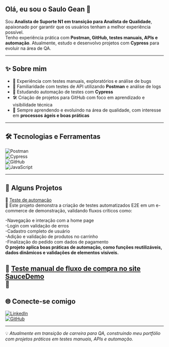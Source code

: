 ## Olá, eu sou o Saulo Gean 👋

Sou **Analista de Suporte N1 em transição para Analista de Qualidade**, apaixonado por garantir que os usuários tenham a melhor experiência possível.  
Tenho experiência prática com **Postman, GitHub, testes manuais, APIs e automação**. Atualmente, estudo e desenvolvo projetos com **Cypress** para evoluir na área de QA.  

---

## ✨ Sobre mim  
- 🧪 Experiência com testes manuais, exploratórios e análise de bugs  
- 🔁 Familiaridade com testes de API utilizando **Postman** e análise de logs  
- 🤖 Estudando automação de testes com **Cypress**  
- 🛠️ Criação de projetos para GitHub com foco em aprendizado e visibilidade técnica  
- 🌱 Sempre aprendendo e evoluindo na área de qualidade, com interesse em **processos ágeis e boas práticas**  

---

## 🛠️ Tecnologias e Ferramentas  
![Postman](https://img.shields.io/badge/Postman-FF6C37?style=for-the-badge&logo=postman&logoColor=white)  
![Cypress](https://img.shields.io/badge/Cypress-17202C?style=for-the-badge&logo=cypress&logoColor=white)  
![GitHub](https://img.shields.io/badge/GitHub-181717?style=for-the-badge&logo=github&logoColor=white)  
![JavaScript](https://img.shields.io/badge/JavaScript-F7DF1E?style=for-the-badge&logo=javascript&logoColor=black)  

---

## 📌 Alguns Projetos  

🔗 [Teste de automação](https://github.com/blayoficial/automationexercise-cypress-e2e)  
📄 Este projeto demonstra a criação de testes automatizados E2E em um e-commerce de demonstração, validando fluxos críticos como: <br>

-Navegação e interação com a home page <br>
-Login com validação de erros <br>
-Cadastro completo de usuário <br>
-Adição e validação de produtos no carrinho <br>
-Finalização do pedido com dados de pagamento <br>
**O projeto aplica boas práticas de automação, como funções reutilizáveis, dados dinâmicos e validações de elementos visíveis.**

🔗 [Teste manual de fluxo de compra no site SauceDemo](https://github.com/blayoficial/Automa-ao-Fluxo-Bancario)  
📄 
---

## 🌐 Conecte-se comigo  
[![LinkedIn](https://img.shields.io/badge/LinkedIn-0A66C2?style=for-the-badge&logo=linkedin&logoColor=white)](https://www.linkedin.com/in/saulo-gean)  
[![GitHub](https://img.shields.io/badge/GitHub-181717?style=for-the-badge&logo=github&logoColor=white)](https://github.com/blayoficial)  

---
💡 *Atualmente em transição de carreira para QA, construindo meu portfólio com projetos práticos em testes manuais, APIs e automação.*
